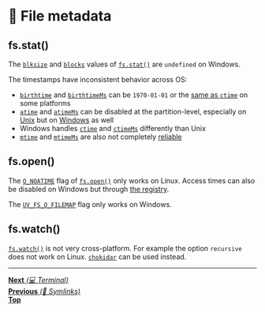 # 📂 File metadata

## fs.stat()

The [`blksize`](https://nodejs.org/api/fs.html#fs_stats_blksize) and
[`blocks`](https://nodejs.org/api/fs.html#fs_stats_blocks) values of
[`fs.stat()`](https://nodejs.org/api/fs.html#fs_fs_stat_path_options_callback)
are `undefined` on Windows.

The timestamps have inconsistent behavior across OS:

- [`birthtime`](https://nodejs.org/api/fs.html#fs_stats_birthtime) and
  [`birthtimeMs`](https://nodejs.org/api/fs.html#fs_stats_birthtimems) can be
  `1970-01-01` or the
  [same as `ctime`](https://nodejs.org/api/fs.html#fs_stat_time_values) on some
  platforms
- [`atime`](https://nodejs.org/api/fs.html#fs_stats_atime) and
  [`atimeMs`](https://nodejs.org/api/fs.html#fs_stats_atimems) can be disabled
  at the partition-level, especially on
  [Unix](https://wiki.archlinux.org/index.php/fstab#atime_options) but on
  [Windows](https://docs.microsoft.com/en-us/windows-server/administration/windows-commands/fsutil-behavior)
  as well
- Windows handles [`ctime`](https://nodejs.org/api/fs.html#fs_stats_ctime) and
  [`ctimeMs`](https://nodejs.org/api/fs.html#fs_stats_ctimems) differently than
  Unix
- [`mtime`](https://nodejs.org/api/fs.html#fs_stats_mtime) and
  [`mtimeMs`](https://nodejs.org/api/fs.html#fs_stats_mtimems) are also not
  completely [reliable](https://apenwarr.ca/log/20181113)

## fs.open()

The [`O_NOATIME`](https://nodejs.org/api/fs.html#fs_file_open_constants) flag of
[`fs.open()`](https://nodejs.org/api/fs.html#fs_fs_open_path_flags_mode_callback)
only works on Linux. Access times can also be disabled on Windows but through
[the registry](https://docs.microsoft.com/en-us/windows-server/administration/windows-commands/fsutil-behavior#remarks).

The [`UV_FS_O_FILEMAP`](https://nodejs.org/api/fs.html#fs_file_open_constants)
flag only works on Windows.

## fs.watch()

[`fs.watch()`](https://nodejs.org/api/fs.html#fs_caveats) is not very
cross-platform. For example the option `recursive` does not work on Linux.
[`chokidar`](https://github.com/paulmillr/chokidar) can be used instead.

<hr>

[**Next** _(💻 Terminal)_](../4_terminal/README.md)<br>
[**Previous** _(📂 Symlinks)_](symlinks.md)<br> [**Top**](README.md)<br>
